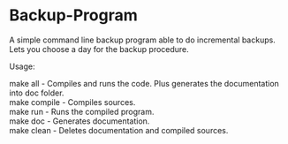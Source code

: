 # Backup-Program
A simple command line backup program able to do incremental backups.  
Lets you choose a day for the backup procedure.

Usage:

make all     - Compiles and runs the code. Plus generates the documentation into doc folder.  
make compile - Compiles sources.  
make run     - Runs the compiled program.  
make doc     - Generates documentation.  
make clean   - Deletes documentation and compiled sources.  
